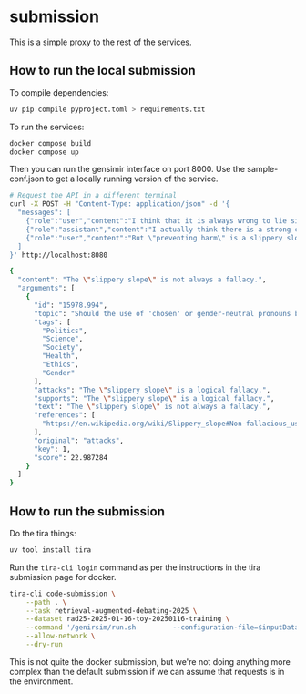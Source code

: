 # submission

This is a simple proxy to the rest of the services.

## How to run the local submission

To compile dependencies:

```bash
uv pip compile pyproject.toml > requirements.txt
```

To run the services:

```bash
docker compose build
docker compose up
```

Then you can run the gensimir interface on port 8000.
Use the sample-conf.json to get a locally running version of the service.

```bash
# Request the API in a different terminal
curl -X POST -H "Content-Type: application/json" -d '{
  "messages": [
    {"role":"user","content":"I think that it is always wrong to lie since the ten commandments tell us so."},
    {"role":"assistant","content":"I actually think there is a strong case to be made for the idea that \"There is nothing inherently morally wrong about lying.\" In certain situations, like protecting someones life or preventing harm, lying might be seen as a morally justifiable action."},
    {"role":"user","content":"But \"preventing harm\" is a slippery slope."}
  ]
}' http://localhost:8080

{
  "content": "The \"slippery slope\" is not always a fallacy.",
  "arguments": [
    {
      "id": "15978.994",
      "topic": "Should the use of 'chosen' or gender-neutral pronouns be mandatory?",
      "tags": [
        "Politics",
        "Science",
        "Society",
        "Health",
        "Ethics",
        "Gender"
      ],
      "attacks": "The \"slippery slope\" is a logical fallacy.",
      "supports": "The \"slippery slope\" is a logical fallacy.",
      "text": "The \"slippery slope\" is not always a fallacy.",
      "references": [
        "https://en.wikipedia.org/wiki/Slippery_slope#Non-fallacious_usage"
      ],
      "original": "attacks",
      "key": 1,
      "score": 22.987284
    }
  ]
}
```

## How to run the submission

Do the tira things:

```bash
uv tool install tira
```

Run the `tira-cli login` command as per the instructions in the tira submission page for docker.

```bash
tira-cli code-submission \
    --path . \
    --task retrieval-augmented-debating-2025 \
    --dataset rad25-2025-01-16-toy-20250116-training \
    --command '/genirsim/run.sh         --configuration-file=$inputDataset/*.json --parameter-file=$inputDataset/*.tsv --output-file=$outputDir/simulations.jsonl' \
    --allow-network \
    --dry-run
```

This is not quite the docker submission, but we're not doing anything more complex than the default submission if we can assume that requests is in the environment.
